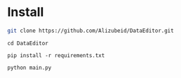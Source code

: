 # Install

```sh
git clone https://github.com/Alizubeid/DataEditor.git
```

```
cd DataEditor
```

```
pip install -r requirements.txt
```

```
python main.py
```
